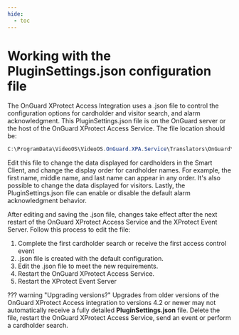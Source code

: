 ```yaml
---
hide:
  - toc
---
```

# Working with the PluginSettings.json configuration file

The OnGuard XProtect Access Integration uses a .json file to control the configuration options for cardholder and visitor search, and alarm acknowledgment. This PluginSettings.json file is on the OnGuard server or the host of the OnGuard XProtect Access Service. The file location should be:

``` ps1
C:\ProgramData\VideoOS\VideoOS.OnGuard.XPA.Service\Translators\OnGuard\PluginSettings.json
```

Edit this file to change the data displayed for cardholders in the Smart Client, and change the display order for cardholder names. For example, the first name, middle name, and last name can appear in any order. It's also possible to change the data displayed for visitors. Lastly, the PluginSettings.json file can enable or disable the default alarm acknowledgment behavior.

After editing and saving the .json file, changes take effect after the next restart of the OnGuard XProtect Access Service and the XProtect Event Server. Follow this process to edit the file:

1. Complete the first cardholder search or receive the first access control event
2. .json file is created with the default configuration.
3. Edit the .json file to meet the new requirements.
4. Restart the OnGuard XProtect Access Service.
5. Restart the XProtect Event Server

??? warning "Upgrading versions?"
     Upgrades from older versions of the OnGuard XProtect Access integration to versions 4.2 or newer may not automatically receive a fully detailed **PluginSettings.json** file. Delete the file, restart the OnGuard XProtect Access Service, send an event or perform a cardholder search.